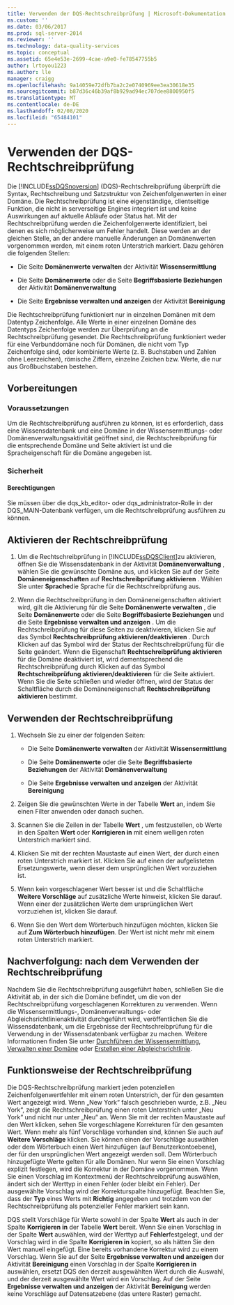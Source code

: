 ```yaml
---
title: Verwenden der DQS-Rechtschreibprüfung | Microsoft-Dokumentation
ms.custom: ''
ms.date: 03/06/2017
ms.prod: sql-server-2014
ms.reviewer: ''
ms.technology: data-quality-services
ms.topic: conceptual
ms.assetid: 65e4e53e-2699-4cae-a9e0-fe78547755b5
author: lrtoyou1223
ms.author: lle
manager: craigg
ms.openlocfilehash: 9a14059e72dfb7ba2c2e0740969ee3ea30618e35
ms.sourcegitcommit: b87d36c46b39af8b929ad94ec707dee8800950f5
ms.translationtype: MT
ms.contentlocale: de-DE
ms.lasthandoff: 02/08/2020
ms.locfileid: "65484101"
---
```

# <a name="use-the-dqs-speller"></a>Verwenden der DQS-Rechtschreibprüfung
  Die [!INCLUDE[ssDQSnoversion](../includes/ssdqsnoversion-md.md)] (DQS)-Rechtschreibprüfung überprüft die Syntax, Rechtschreibung und Satzstruktur von Zeichenfolgenwerten in einer Domäne. Die Rechtschreibprüfung ist eine eigenständige, clientseitige Funktion, die nicht in serverseitige Engines integriert ist und keine Auswirkungen auf aktuelle Abläufe oder Status hat. Mit der Rechtschreibprüfung werden die Zeichenfolgenwerte identifiziert, bei denen es sich möglicherweise um Fehler handelt. Diese werden an der gleichen Stelle, an der andere manuelle Änderungen an Domänenwerten vorgenommen werden, mit einem roten Unterstrich markiert. Dazu gehören die folgenden Stellen:  
  
-   Die Seite **Domänenwerte verwalten** der Aktivität **Wissensermittlung**  
  
-   Die Seite **Domänenwerte** oder die Seite **Begriffsbasierte Beziehungen** der Aktivität **Domänenverwaltung**  
  
-   Die Seite **Ergebnisse verwalten und anzeigen** der Aktivität **Bereinigung**  
  
 Die Rechtschreibprüfung funktioniert nur in einzelnen Domänen mit dem Datentyp Zeichenfolge. Alle Werte in einer einzelnen Domäne des Datentyps Zeichenfolge werden zur Überprüfung an die Rechtschreibprüfung gesendet. Die Rechtschreibprüfung funktioniert weder für eine Verbunddomäne noch für Domänen, die nicht vom Typ Zeichenfolge sind, oder kombinierte Werte (z. B. Buchstaben und Zahlen ohne Leerzeichen), römische Ziffern, einzelne Zeichen bzw. Werte, die nur aus Großbuchstaben bestehen.  
  
##  <a name="BeforeYouBegin"></a> Vorbereitungen  
  
###  <a name="Prerequisites"></a> Voraussetzungen  
 Um die Rechtschreibprüfung ausführen zu können, ist es erforderlich, dass eine Wissensdatenbank und eine Domäne in der Wissensermittlungs- oder Domänenverwaltungsaktivität geöffnet sind, die Rechtschreibprüfung für die entsprechende Domäne und Seite aktiviert ist und die Spracheigenschaft für die Domäne angegeben ist.  
  
###  <a name="Security"></a> Sicherheit  
  
####  <a name="Permissions"></a> Berechtigungen  
 Sie müssen über die dqs_kb_editor- oder dqs_administrator-Rolle in der DQS_MAIN-Datenbank verfügen, um die Rechtschreibprüfung ausführen zu können.  
  
##  <a name="Enable"></a>Aktivieren der Rechtschreibprüfung  
  
1.  Um die Rechtschreibprüfung in [!INCLUDE[ssDQSClient](../includes/ssdqsclient-md.md)]zu aktivieren, öffnen Sie die Wissensdatenbank in der Aktivität **Domänenverwaltung** , wählen Sie die gewünschte Domäne aus, und klicken Sie auf der Seite **Domäneneigenschaften** auf **Rechtschreibprüfung aktivieren** . Wählen Sie unter **Sprache**die Sprache für die Rechtschreibprüfung aus.  
  
2.  Wenn die Rechtschreibprüfung in den Domäneneigenschaften aktiviert wird, gilt die Aktivierung für die Seite **Domänenwerte verwalten** , die Seite **Domänenwerte** oder die Seite **Begriffsbasierte Beziehungen** und die Seite **Ergebnisse verwalten und anzeigen** . Um die Rechtschreibprüfung für diese Seiten zu deaktivieren, klicken Sie auf das Symbol **Rechtschreibprüfung aktivieren/deaktivieren** . Durch Klicken auf das Symbol wird der Status der Rechtschreibprüfung für die Seite geändert. Wenn die Eigenschaft **Rechtschreibprüfung aktivieren** für die Domäne deaktiviert ist, wird dementsprechend die Rechtschreibprüfung durch Klicken auf das Symbol **Rechtschreibprüfung aktivieren/deaktivieren** für die Seite aktiviert. Wenn Sie die Seite schließen und wieder öffnen, wird der Status der Schaltfläche durch die Domäneneigenschaft **Rechtschreibprüfung aktivieren** bestimmt.  
  
##  <a name="Use"></a>Verwenden der Rechtschreibprüfung  
  
1.  Wechseln Sie zu einer der folgenden Seiten:  
  
    -   Die Seite **Domänenwerte verwalten** der Aktivität **Wissensermittlung**  
  
    -   Die Seite **Domänenwerte** oder die Seite **Begriffsbasierte Beziehungen** der Aktivität **Domänenverwaltung**  
  
    -   Die Seite **Ergebnisse verwalten und anzeigen** der Aktivität **Bereinigung**  
  
2.  Zeigen Sie die gewünschten Werte in der Tabelle **Wert** an, indem Sie einen Filter anwenden oder danach suchen.  
  
3.  Scannen Sie die Zeilen in der Tabelle **Wert** , um festzustellen, ob Werte in den Spalten **Wert** oder **Korrigieren in** mit einem welligen roten Unterstrich markiert sind.  
  
4.  Klicken Sie mit der rechten Maustaste auf einen Wert, der durch einen roten Unterstrich markiert ist. Klicken Sie auf einen der aufgelisteten Ersetzungswerte, wenn dieser dem ursprünglichen Wert vorzuziehen ist.  
  
5.  Wenn kein vorgeschlagener Wert besser ist und die Schaltfläche **Weitere Vorschläge** auf zusätzliche Werte hinweist, klicken Sie darauf. Wenn einer der zusätzlichen Werte dem ursprünglichen Wert vorzuziehen ist, klicken Sie darauf.  
  
6.  Wenn Sie den Wert dem Wörterbuch hinzufügen möchten, klicken Sie auf **Zum Wörterbuch hinzufügen**. Der Wert ist nicht mehr mit einem roten Unterstrich markiert.  
  
##  <a name="FollowUp"></a>Nachverfolgung: nach dem Verwenden der Rechtschreibprüfung  
 Nachdem Sie die Rechtschreibprüfung ausgeführt haben, schließen Sie die Aktivität ab, in der sich die Domäne befindet, um die von der Rechtschreibprüfung vorgeschlagenen Korrekturen zu verwenden. Wenn die Wissensermittlungs-, Domänenverwaltungs- oder Abgleichsrichtlinienaktivität durchgeführt wird, veröffentlichen Sie die Wissensdatenbank, um die Ergebnisse der Rechtschreibprüfung für die Verwendung in der Wissensdatenbank verfügbar zu machen. Weitere Informationen finden Sie unter [Durchführen der Wissensermittlung](../../2014/data-quality-services/perform-knowledge-discovery.md), [Verwalten einer Domäne](../../2014/data-quality-services/managing-a-domain.md) oder [Erstellen einer Abgleichsrichtlinie](../../2014/data-quality-services/create-a-matching-policy.md).  
  
##  <a name="How"></a>Funktionsweise der Rechtschreibprüfung  
 Die DQS-Rechtschreibprüfung markiert jeden potenziellen Zeichenfolgenwertfehler mit einem roten Unterstrich, der für den gesamten Wert angezeigt wird. Wenn „New York“ falsch geschrieben wurde, z.B. „Neu York“, zeigt die Rechtschreibprüfung einen roten Unterstrich unter „Neu York“ und nicht nur unter „Neu“ an. Wenn Sie mit der rechten Maustaste auf den Wert klicken, sehen Sie vorgeschlagene Korrekturen für den gesamten Wert. Wenn mehr als fünf Vorschläge vorhanden sind, können Sie auch auf **Weitere Vorschläge** klicken. Sie können einen der Vorschläge auswählen oder dem Wörterbuch einen Wert hinzufügen (auf Benutzerkontoebene), der für den ursprünglichen Wert angezeigt werden soll. Dem Wörterbuch hinzugefügte Werte gelten für alle Domänen. Nur wenn Sie einen Vorschlag explizit festlegen, wird die Korrektur in der Domäne vorgenommen. Wenn Sie einen Vorschlag im Kontextmenü der Rechtschreibprüfung auswählen, ändert sich der Werttyp in einen Fehler (oder bleibt ein Fehler). Der ausgewählte Vorschlag wird der Korrekturspalte hinzugefügt. Beachten Sie, dass der **Typ** eines Werts mit **Richtig** angegeben und trotzdem von der Rechtschreibprüfung als potenzieller Fehler markiert sein kann.  
  
 DQS stellt Vorschläge für Werte sowohl in der Spalte **Wert** als auch in der Spalte **Korrigieren in** der Tabelle **Wert** bereit. Wenn Sie einen Vorschlag in der Spalte **Wert** auswählen, wird der Werttyp auf **Fehler**festgelegt, und der Vorschlag wird in die Spalte **Korrigieren in** kopiert, so als hätten Sie den Wert manuell eingefügt. Eine bereits vorhandene Korrektur wird zu einem Vorschlag. Wenn Sie auf der Seite **Ergebnisse verwalten und anzeigen** der Aktivität **Bereinigung** einen Vorschlag in der Spalte **Korrigieren in** auswählen, ersetzt DQS den derzeit ausgewählten Wert durch die Auswahl, und der derzeit ausgewählte Wert wird ein Vorschlag. Auf der Seite **Ergebnisse verwalten und anzeigen** der Aktivität **Bereinigung** werden keine Vorschläge auf Datensatzebene (das untere Raster) gemacht.  
  
  
